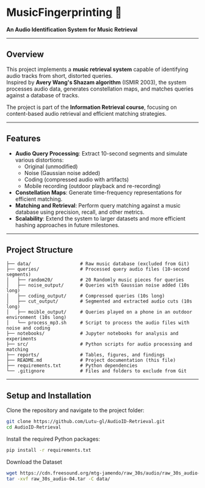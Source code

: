 # MusicFingerprinting 🎵  
**An Audio Identification System for Music Retrieval**  

---

## **Overview**  
This project implements a **music retrieval system** capable of identifying audio tracks from short, distorted queries.  
Inspired by **Avery Wang's Shazam algorithm** (ISMIR 2003), the system processes audio data, generates constellation maps, and matches queries against a database of tracks.  

The project is part of the **Information Retrieval course**, focusing on content-based audio retrieval and efficient matching strategies.

---

## **Features**  
- **Audio Query Processing**: Extract 10-second segments and simulate various distortions:
  - Original (unmodified)
  - Noise (Gaussian noise added)
  - Coding (compressed audio with artifacts)
  - Mobile recording (outdoor playback and re-recording)  
- **Constellation Maps**: Generate time-frequency representations for efficient matching.  
- **Matching and Retrieval**: Perform query matching against a music database using precision, recall, and other metrics.  
- **Scalability**: Extend the system to larger datasets and more efficient hashing approaches in future milestones.

---

## **Project Structure**  

```plaintext
├── data/                  # Raw music database (excluded from Git)
├── queries/               # Processed query audio files (10-second segments)
│   ├── random20/          # 20 Randomly music pieces for queries
│   ├── noise_output/      # Queries with Gaussian noise added (10s long)
│   ├── coding_output/     # Compressed queries (10s long)
│   ├── cut_output/        # Segmented and extracted audio cuts (10s long)
│   ├── moible_output/     # Queries played on a phone in an outdoor environment (10s long)
│   └── process_mp3.sh     # Script to process the audio files with noise and coding
├── notebooks/             # Jupyter notebooks for analysis and experiments
├── src/                   # Python scripts for audio processing and matching
├── reports/               # Tables, figures, and findings
├── README.md              # Project documentation (this file)
├── requirements.txt       # Python dependencies
└── .gitignore             # Files and folders to exclude from Git

```

---

## **Setup and Installation**
Clone the repository and navigate to the project folder:
```bash
git clone https://github.com/Lutu-gl/AudioID-Retrieval.git
cd AudioID-Retrieval
```
Install the required Python packages:
```bash
pip install -r requirements.txt
```
Download the Dataset
```bash
wget https://cdn.freesound.org/mtg-jamendo/raw_30s/audio/raw_30s_audio-04.tar
tar -xvf raw_30s_audio-04.tar -C data/
```
